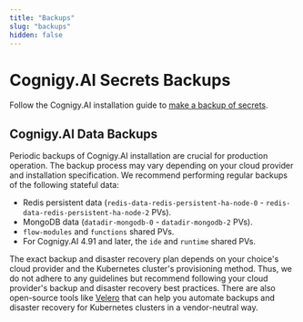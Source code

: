 ```yaml
---
title: "Backups"
slug: "backups"
hidden: false
---
```


# Cognigy.AI Secrets Backups

Follow the Cognigy.AI installation guide to [make a backup of secrets](https://github.com/Cognigy/cognigy-ai-helm-chart#cognigyai-secrets-backup).

## Cognigy.AI Data Backups

Periodic backups of Cognigy.AI installation are crucial for production operation.
The backup process may vary depending on your cloud provider and installation specification.
We recommend performing regular backups of the following stateful data:

- Redis persistent data (`redis-data-redis-persistent-ha-node-0` - `redis-data-redis-persistent-ha-node-2` PVs).
- MongoDB data (`datadir-mongodb-0` - `datadir-mongodb-2` PVs).
- `flow-modules` and `functions` shared PVs.
-  For Cognigy.AI 4.91 and later, the `ide` and `runtime` shared PVs.

The exact backup and disaster recovery plan depends on your choice's cloud provider and the Kubernetes cluster's provisioning method. Thus, we do not adhere to any guidelines but recommend following your cloud provider's backup and disaster recovery best practices. There are also open-source tools like [Velero](https://velero.io/) that can help you automate backups and disaster recovery for Kubernetes clusters in a vendor-neutral way. 